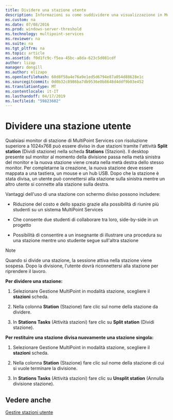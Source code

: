 ```yaml
---
title: Dividere una stazione utente
description: Informazioni su come suddividere una visualizzazione in MultiPoint Services in modo che due utenti possono usare la stessa stazione
ms.custom: na
ms.date: 07/08/2016
ms.prod: windows-server-threshold
ms.technology: multipoint-services
ms.reviewer: na
ms.suite: na
ms.tgt_pltfrm: na
ms.topic: article
ms.assetid: f0d1fc9c-f5ea-45bc-a8da-623c5d081cdf
author: lizap
manager: dongill
ms.author: elizapo
ms.openlocfilehash: 60d8f58a4e76a9e1ed5d6794e87a054d88628e1c
ms.sourcegitcommit: 0d0b32c8986ba7db9536e0b8648d4ddf9b03e452
ms.translationtype: MT
ms.contentlocale: it-IT
ms.lasthandoff: 04/17/2019
ms.locfileid: "59823602"
---
```

# <a name="split-a-user-station"></a>Dividere una stazione utente
Qualsiasi monitor di stazione di MultiPoint Services con risoluzione superiore a 1024x768 può essere diviso in due stazioni tramite l'attività **Split station** (Dividi stazione) nella scheda **Stations** (Stazioni). Il desktop presente sul monitor al momento della divisione passa nella metà sinistra del monitor e la nuova stazione viene creata nella metà destra dello stesso monitor. Per completarne la creazione, la nuova stazione deve essere mappata a una tastiera, un mouse e un hub USB. Dopo che la stazione è stata divisa, un utente può connettersi alla stazione sulla sinistra mentre un altro utente si connette alla stazione sulla destra.  
  
Vantaggi dell'uso di una stazione con schermo diviso possono includere:  
  
-   Riduzione del costo e dello spazio grazie alla possibilità di riunire più studenti su un sistema MultiPoint Services  
  
-   Che consente due studenti di collaborare tra loro, side-by-side in un progetto  
  
-   Possibilità di consentire a un insegnante di illustrare una procedura su una stazione mentre uno studente segue sull'altra stazione  
   
> [!NOTE]  
> Quando si divide una stazione, la sessione attiva nella stazione viene sospesa. Dopo la divisione, l'utente dovrà riconnettersi alla stazione per riprendere il lavoro.  
  
**Per dividere una stazione:**  
  
1.  Selezionare Gestione MultiPoint in modalità stazione, scegliere il **stazioni** scheda.  
  
2.  Nella colonna **Station** (Stazione) fare clic sul nome della stazione da dividere.  
  
3.  In **Stations Tasks** (Attività stazioni) fare clic su **Split station** (Dividi stazione).  
  
**Per restituire una stazione divisa nuovamente una stazione singola:**  
  
1.  Selezionare Gestione MultiPoint in modalità stazione, scegliere il **stazioni** scheda.  
  
2.  Nella colonna **Station** (Stazione) fare clic sul nome della stazione di cui si vuole terminare la divisione.  
  
3.  In **Stations Tasks** (Attività stazioni) fare clic su **Unsplit station** (Annulla divisione stazione).  
  
## <a name="see-also"></a>Vedere anche  
[Gestire stazioni utente](Manage-User-Stations.md)